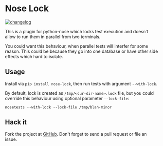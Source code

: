 Nose Lock
=========

[![changelog](http://allmychanges.com/p/python/nose-lock/badge/)](http://allmychanges.com/p/python/nose-lock/?utm_source=badge)

This is a plugin for python-nose which locks test execution
and doesn't allow to run them in parallel from two terminals. 

You could want this behaviour, when parallel tests will
interfer for some reason. This could be because they
go into one database or have other side effects which
hard to isolate.

Usage
-----

Install via `pip install nose-lock`, then run tests
with argument `--with-lock`.

By default, lock is created as `/tmp/<cur-dir-name>.lock` file,
but you could override this behaviour using optional parameter
`--lock-file`:

    nosetests --with-lock --lock-file /tmp/blah-minor

Hack it
-------

Fork the project at [GitHub](https://github.com/svetlyak40wt/nose-lock). Don't forget
to send a pull request or file an issue.
